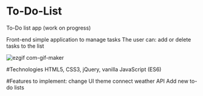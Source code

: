 # To-Do-List
To-Do list app (work on progress)

Front-end simple application to manage tasks
The user can:
add or delete tasks to the list

![ezgif com-gif-maker](https://user-images.githubusercontent.com/41584108/54840980-220ca380-4cc6-11e9-97bd-e404b58bd5d3.gif)


#Technologies
HTML5, CSS3, jQuery, vanilla JavaScript (ES6)


#Features to implement:
change UI theme
connect weather API
Add new to-do lists

